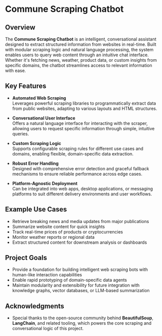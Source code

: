 # Commune Scraping Chatbot

## Overview

The **Commune Scraping Chatbot** is an intelligent, conversational assistant designed to extract structured information from websites in real-time. Built with modular scraping logic and natural language processing, the system enables users to query web content through an intuitive chat interface. Whether it's fetching news, weather, product data, or custom insights from specific domains, the chatbot streamlines access to relevant information with ease.

## Key Features

- **Automated Web Scraping**  
  Leverages powerful scraping libraries to programmatically extract data from public websites, adapting to various layouts and HTML structures.

- **Conversational User Interface**  
  Offers a natural language interface for interacting with the scraper, allowing users to request specific information through simple, intuitive queries.

- **Custom Scraping Logic**  
  Supports configurable scraping rules for different use cases and domains, enabling flexible, domain-specific data extraction.

- **Robust Error Handling**  
  Designed with comprehensive error detection and graceful fallback mechanisms to ensure reliable performance across edge cases.

- **Platform-Agnostic Deployment**  
  Can be integrated into web apps, desktop applications, or messaging platforms to suit different delivery environments and user workflows.

## Example Use Cases

- Retrieve breaking news and media updates from major publications
- Summarize website content for quick insights
- Track real-time prices of products or cryptocurrencies
- Monitor weather reports or regional data
- Extract structured content for downstream analysis or dashboards

## Project Goals

- Provide a foundation for building intelligent web scraping bots with human-like interaction capabilities
- Enable rapid prototyping of domain-specific data agents
- Maintain modularity and extensibility for future integration with knowledge graphs, vector databases, or LLM-based summarization

## Acknowledgments

- Special thanks to the open-source community behind **BeautifulSoup**, **LangChain**, and related tooling, which powers the core scraping and conversational logic of this project.
